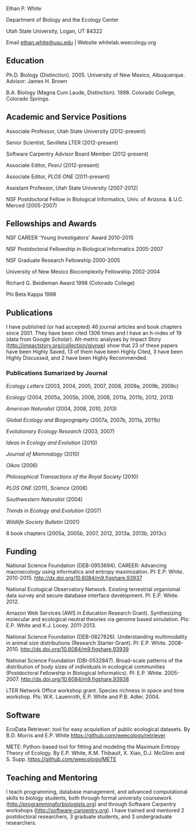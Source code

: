 Ethan P. White

Department of Biology and the Ecology Center

Utah State University, Logan, UT 84322

Email ethan.white@usu.edu | Website whitelab.weecology.org

Education
---------
Ph.D. 	Biology (Distinction). 2005. University of New Mexico, Albuquerque. Advisor: James H. Brown

B.A. 	Biology (Magna Cum Laude, Distinction). 1998. Colorado College, Colorado Springs.

Academic and Service Positions
------------------------------------
Associate Professor, Utah State University (2012-present)

Senior Scientist, Sevilleta LTER (2012-present)

Software Carpentry Advisor Board Member (2012-present)

Associate Editor, *PeerJ* (2012-present)

Associate Editor, *PLOS ONE* (2011-present)

Assistant Professor, Utah State University (2007-2012)

NSF Postdoctoral Fellow in Biological Informatics, Univ. of Arizona. & U.C. Merced (2005-2007)

Fellowships and Awards
----------------------
NSF CAREER 'Young Investigators' Award 2010-2015

NSF Postdoctoral Fellowship in Biological Informatics 2005-2007

NSF Graduate Research Fellowship 2000-2005

University of New Mexico Biocomplexity Fellowship 2002-2004

Richard G. Beidleman Award 1998 (Colorado College)

Phi Beta Kappa 1998

Publications
------------
I have published (or had accepted) 46 journal articles and book chapters since 2001.
They have been cited 1306 times and I have an h-index of 19 (data from Google Scholar).
Alt-metric analyses by Impact Story (http://impactstory.org/collection/givnxe) show that
23 of these papers have been Highly Saved, 13 of them have been Highly Cited, 3 have been
Highly Discussed, and 2 have been Highly Recommended.

### Publications Sumarized by Journal
*Ecology Letters* (2003, 2004, 2005, 2007, 2008, 2009a, 2009b, 2009c)

*Ecology* (2004, 2005a, 2005b, 2006, 2008, 2011a, 2011b, 2012, 2013)

*American Naturalist* (2004, 2008, 2010, 2013)

*Global Ecology and Biogeography* (2007a, 2007b, 2011a, 2011b)

*Evolutionary Ecology Research* (2003, 2007)

*Ideas in Ecology and Evolution* (2010)

*Journal of Mammalogy* (2010)

*Oikos* (2006)

*Philosophical Transactions of the Royal Society* (2010)

*PLOS ONE* (2011), *Science* (2006)

*Southwestern Naturalist* (2004)

*Trends in Ecology and Evolution* (2007)

*Wildlife Society Bulletin* (2001)

8 book chapters (2005a, 2005b, 2007, 2012, 2013a, 2013b, 2013c)

Funding
-------
National Science Foundation (DEB-0953694). CAREER: Advancing macroecology using informatics and entropy maximization. PI: E.P. White. 2010-2015. http://dx.doi.org/10.6084/m9.figshare.93937 

National Ecological Observatory Network. Existing terrestrial organismal data survey and secure database interface development. PI: E.P. White. 2012.

Amazon Web Services (AWS in Education Research Grant). Synthesizing molecular and ecological neutral theories via genome based simulation. PIs: E.P. White and K.J. Locey. 2011-2013.

National Science Foundation (DEB-0827826). Understanding multimodality in animal size distributions (Research Starter Grant). PI: E.P. White. 2008-2010. http://dx.doi.org/10.6084/m9.figshare.93939 

National Science Foundation (DBI-0532847). Broad-scale patterns of the distribution of body sizes of individuals in ecological communities (Postdoctoral Fellowship in Biological 
Informatics). PI: E.P. White. 2005-2007. http://dx.doi.org/10.6084/m9.figshare.93938

LTER Network Office workshop grant. Species richness in space and time workshop. PIs: W.K. Lauenroth, E.P. White and P.B. Adler. 2004.

Software
--------
EcoData Retriever: tool for easy acquisition of public ecological datasets. By B.D. Morris and E.P. White  https://github.com/weecology/retriever

METE: Python-based tool for fitting and modeling the Maximum Entropy Theory of Ecology. By E.P. White, K.M. Thibault, X. Xiao, D.J. McGlinn and S. Supp. https://github.com/weecology/METE

Teaching and Mentoring
----------------------
I teach programming, database management, and advanced computational skills to biology students, both through formal university coursework (http://programmingforbiologists.org) and through Software Carpentry workshops (http://software-carpentry.org). I have trained and mentored 2 postdoctoral researchers, 3 graduate students, and 3 undergraduate researchers.